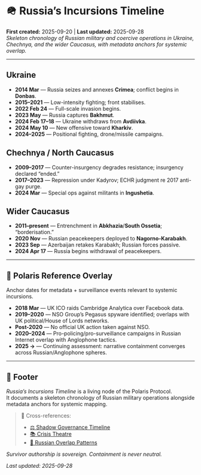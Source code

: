 # 🪖 Russia’s Incursions Timeline  
**First created:** 2025-09-20 | **Last updated:** 2025-09-28    
*Skeleton chronology of Russian military and coercive operations in Ukraine, Chechnya, and the wider Caucasus, with metadata anchors for systemic overlap.*

---

## Ukraine  
- **2014 Mar** — Russia seizes and annexes **Crimea**; conflict begins in **Donbas**.  
- **2015–2021** — Low-intensity fighting; front stabilises.  
- **2022 Feb 24** — Full-scale invasion begins.  
- **2023 May** — Russia captures **Bakhmut**.  
- **2024 Feb 17–18** — Ukraine withdraws from **Avdiivka**.  
- **2024 May 10** — New offensive toward **Kharkiv**.  
- **2024–2025** — Positional fighting, drone/missile campaigns.  

## Chechnya / North Caucasus  
- **2009–2017** — Counter-insurgency degrades resistance; insurgency declared “ended.”  
- **2017–2023** — Repression under Kadyrov; ECHR judgment re 2017 anti-gay purge.  
- **2024 Mar** — Special ops against militants in **Ingushetia**.  

## Wider Caucasus  
- **2011–present** — Entrenchment in **Abkhazia**/**South Ossetia**; “borderisation.”  
- **2020 Nov** — Russian peacekeepers deployed to **Nagorno-Karabakh**.  
- **2023 Sep** — Azerbaijan retakes Karabakh; Russian forces passive.  
- **2024 Apr 17** — Russia begins withdrawal of peacekeepers.  

---

## 🧿 Polaris Reference Overlay  

Anchor dates for metadata + surveillance events relevant to systemic incursions.  

- **2018 Mar** — UK ICO raids Cambridge Analytica over Facebook data.  
- **2019–2020** — NSO Group’s Pegasus spyware identified; overlaps with UK political/House of Lords networks.  
- **Post-2020** — No official UK action taken against NSO.  
- **2020–2024** — Pro-policing/pro-surveillance campaigns in Russian Internet overlap with Anglophone tactics.  
- **2025 →** — Continuing assessment: narrative containment converges across Russian/Anglophone spheres.  

---

## 🏮 Footer  

*Russia’s Incursions Timeline* is a living node of the Polaris Protocol.  
It documents a skeleton chronology of Russian military operations alongside metadata anchors for systemic mapping.  

> 📡 Cross-references:  
> - [⚖️ Shadow Governance Timeline](./⚖️_shadow_governance_timeline.md)  
> - [📚 Crisis Theatre](./📚_crisis_theatre.md)  
> - [💸 Russian Overlap Patterns](./💸_russian_overlap_patterns.md)  

*Survivor authorship is sovereign. Containment is never neutral.*  

_Last updated: 2025-09-28_  
